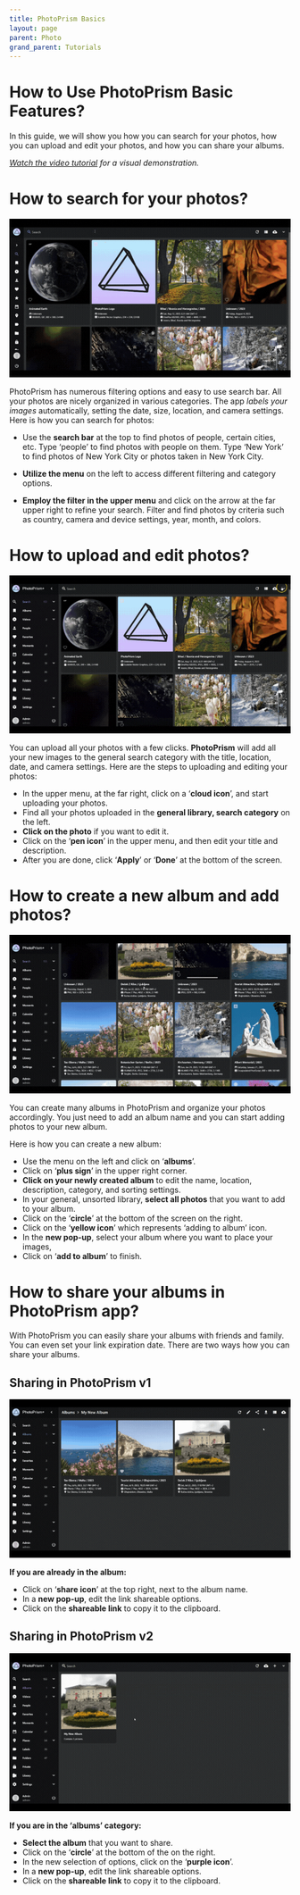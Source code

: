 ```yaml
---
title: PhotoPrism Basics
layout: page
parent: Photo
grand_parent: Tutorials
---
```


# How to Use PhotoPrism Basic Features?

In this guide, we will show you how you can search for your photos, how you can upload and edit your photos, and how you can share your albums.

_[Watch the video tutorial](https://www.youtube.com/watch?v=t4w7vQX75mg) for a visual demonstration._

# How to search for your photos?

![](1-search-photos.gif)

PhotoPrism has numerous filtering options and easy to use search bar. All your photos are nicely organized in various categories. The app _labels your images_ automatically, setting the date, size, location, and camera settings. Here is how you can search for photos:

- Use the **search bar** at the top to find photos of people, certain cities, etc. Type ‘people’ to find photos with people on them. Type ‘New York’ to find photos of New York City or photos taken in New York City.

- **Utilize the menu** on the left to access different filtering and category options.

- **Employ the filter in the upper menu** and click on the arrow at the far upper right to refine your search. Filter and find photos by criteria such as country, camera and device settings, year, month, and colors.

# How to upload and edit photos?

![](2-upload-photos.gif)

You can upload all your photos with a few clicks. **PhotoPrism** will add all your new images to the general search category with the title, location, date, and camera settings. Here are the steps to uploading and editing your photos:

- In the upper menu, at the far right, click on a ‘**cloud icon**’, and start uploading your photos.
- Find all your photos uploaded in the **general library, search category** on the left.
- **Click on the photo** if you want to edit it.
- Click on the ‘**pen icon**’ in the upper menu, and then edit your title and description.
- After you are done, click ‘**Apply**’ or ‘**Done**’ at the bottom of the screen.

# How to create a new album and add photos?

![](3-create-album.gif)

You can create many albums in PhotoPrism and organize your photos accordingly. You just need to add an album name and you can start adding photos to your new album.

Here is how you can create a new album:

- Use the menu on the left and click on ‘**albums**’.
- Click on ‘**plus sign**’ in the upper right corner.
- **Click on your newly created album** to edit the name, location, description, category, and sorting settings.
- In your general, unsorted library, **select all photos** that you want to add to your album.
- Click on the ‘**circle**’ at the bottom of the screen on the right.
- Click on the ‘**yellow icon**’ which represents ‘adding to album’ icon.
- In the **new pop-up**, select your album where you want to place your images,
- Click on ‘**add to album**’ to finish.

# How to share your albums in PhotoPrism app?

With PhotoPrism you can easily share your albums with friends and family. You can even set your link expiration date. There are two ways how you can share your albums.

## Sharing in PhotoPrism v1

![](4-album-sharing-v1.gif)

**If you are already in the album:**

- Click on ‘**share icon**’ at the top right, next to the album name.
- In a **new pop-up**, edit the link shareable options.
- Click on the **shareable link** to copy it to the clipboard.

## Sharing in PhotoPrism v2

![](4-album-sharing-v2.gif)

**If you are in the ‘albums’ category:**

- **Select the album** that you want to share.
- Click on the ‘**circle**’ at the bottom of the on the right.
- In the new selection of options, click on the ‘**purple icon**’.
- In a **new pop-up**, edit the link shareable options.
- Click on the **shareable link** to copy it to the clipboard.
